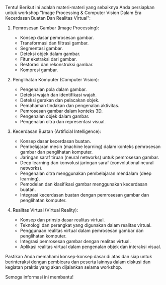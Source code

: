 Tentu! Berikut ini adalah materi-materi yang sebaiknya Anda persiapkan untuk workshop "Image Processing & Computer Vision Dalam Era Kecerdasan Buatan Dan Realitas Virtual":

1. Pemrosesan Gambar (Image Processing):
   - Konsep dasar pemrosesan gambar.
   - Transformasi dan filtrasi gambar.
   - Segmentasi gambar.
   - Deteksi objek dalam gambar.
   - Fitur ekstraksi dari gambar.
   - Restorasi dan rekonstruksi gambar.
   - Kompresi gambar.
   
2. Penglihatan Komputer (Computer Vision):
   - Pengenalan pola dalam gambar.
   - Deteksi wajah dan identifikasi wajah.
   - Deteksi gerakan dan pelacakan objek.
   - Pemahaman tindakan dan pengenalan aktivitas.
   - Pemrosesan gambar dalam konteks 3D.
   - Pengenalan objek dalam gambar.
   - Pengenalan citra dan representasi visual.

3. Kecerdasan Buatan (Artificial Intelligence):
   - Konsep dasar kecerdasan buatan.
   - Pembelajaran mesin (machine learning) dalam konteks pemrosesan gambar dan penglihatan komputer.
   - Jaringan saraf tiruan (neural networks) untuk pemrosesan gambar.
   - Deep learning dan konvolusi jaringan saraf (convolutional neural networks).
   - Pengenalan citra menggunakan pembelajaran mendalam (deep learning).
   - Pemodelan dan klasifikasi gambar menggunakan kecerdasan buatan.
   - Integrasi kecerdasan buatan dengan pemrosesan gambar dan penglihatan komputer.

4. Realitas Virtual (Virtual Reality):
   - Konsep dan prinsip dasar realitas virtual.
   - Teknologi dan perangkat yang digunakan dalam realitas virtual.
   - Penggunaan realitas virtual dalam pemrosesan gambar dan penglihatan komputer.
   - Integrasi pemrosesan gambar dengan realitas virtual.
   - Aplikasi realitas virtual dalam pengenalan objek dan interaksi visual.

Pastikan Anda memahami konsep-konsep dasar di atas dan siap untuk berinteraksi dengan pembicara dan peserta lainnya dalam diskusi dan kegiatan praktis yang akan dijalankan selama workshop.

Semoga informasi ini membantu!